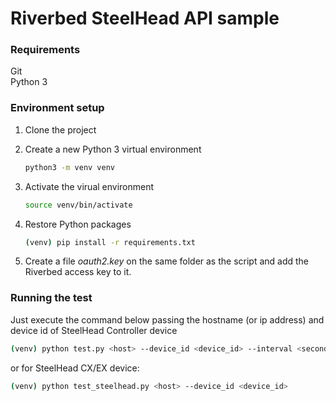 # Riverbed  SteelHead API sample 

### Requirements

Git  
Python 3

### Environment setup

1. Clone the project  

2. Create a new Python 3 virtual environment
    ```bash
    python3 -m venv venv
    ```
3. Activate the virual environment
    ```bash
    source venv/bin/activate
    ```
4. Restore Python packages
    ```bash
    (venv) pip install -r requirements.txt 
    ```
5. Create a file *oauth2.key* on the same folder as the script and add the Riverbed access key to it.    
    

### Running the test

Just execute the command below passing the hostname (or ip address) and device id of SteelHead
Controller device
```bash
(venv) python test.py <host> --device_id <device_id> --interval <seconds>
```
or for SteelHead CX/EX device: 
```bash
(venv) python test_steelhead.py <host> --device_id <device_id>
```

